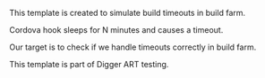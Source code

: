 This template is created to simulate build timeouts in build farm.

Cordova hook sleeps for N minutes and causes a timeout.

Our target is to check if we handle timeouts correctly in build farm.

This template is part of Digger ART testing.


